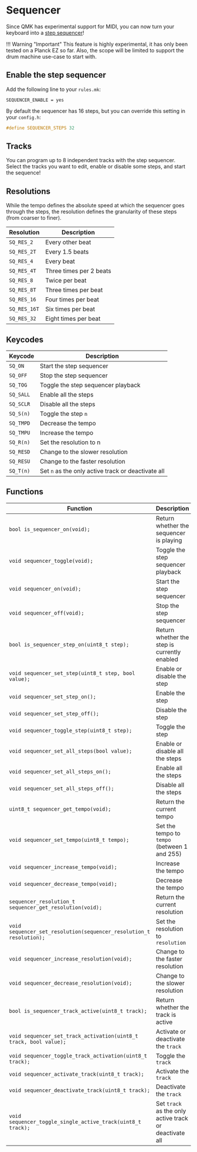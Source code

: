 # Sequencer

Since QMK has experimental support for MIDI, you can now turn your keyboard into a [step sequencer](https://en.wikipedia.org/wiki/Music_sequencer#Step_sequencers)!

!!! Warning "Important"
    This feature is highly experimental, it has only been tested on a Planck EZ so far. Also, the scope will be limited to support the drum machine use-case to start with.

## Enable the step sequencer

Add the following line to your `rules.mk`:

```make
SEQUENCER_ENABLE = yes
```

By default the sequencer has 16 steps, but you can override this setting in your `config.h`:

```c
#define SEQUENCER_STEPS 32
```

## Tracks

You can program up to 8 independent tracks with the step sequencer. Select the tracks you want to edit, enable or disable some steps, and start the sequence!

## Resolutions

While the tempo defines the absolute speed at which the sequencer goes through the steps, the resolution defines the granularity of these steps (from coarser to finer).

|Resolution   |Description            |
|----------   |-----------            |
|`SQ_RES_2`   |Every other beat       |
|`SQ_RES_2T`  |Every 1.5 beats        |
|`SQ_RES_4`   |Every beat             |
|`SQ_RES_4T`  |Three times per 2 beats|
|`SQ_RES_8`   |Twice per beat         |
|`SQ_RES_8T`  |Three times per beat   |
|`SQ_RES_16`  |Four times per beat    |
|`SQ_RES_16T` |Six times per beat     |
|`SQ_RES_32`  |Eight times per beat   |

## Keycodes

|Keycode  |Description                                        |
|-------  |-----------                                        |
|`SQ_ON`  |Start the step sequencer                           |
|`SQ_OFF` |Stop the step sequencer                            |
|`SQ_TOG` |Toggle the step sequencer playback                 |
|`SQ_SALL`|Enable all the steps                               |
|`SQ_SCLR`|Disable all the steps                              |
|`SQ_S(n)`|Toggle the step `n`                                |
|`SQ_TMPD`|Decrease the tempo                                 |
|`SQ_TMPU`|Increase the tempo                                 |
|`SQ_R(n)`|Set the resolution to n                            |
|`SQ_RESD`|Change to the slower resolution                    |
|`SQ_RESU`|Change to the faster resolution                    |
|`SQ_T(n)`|Set `n` as the only active track or deactivate all |

## Functions

|Function                                                             |Description                                            |
|--------                                                             |-----------                                            |
|`bool is_sequencer_on(void);`                                        |Return whether the sequencer is playing                |
|`void sequencer_toggle(void);`                                       |Toggle the step sequencer playback                     |
|`void sequencer_on(void);`                                           |Start the step sequencer                               |
|`void sequencer_off(void);`                                          |Stop the step sequencer                                |
|`bool is_sequencer_step_on(uint8_t step);`                           |Return whether the step is currently enabled           |
|`void sequencer_set_step(uint8_t step, bool value);`                 |Enable or disable the step                             |
|`void sequencer_set_step_on();`                                      |Enable the step                                        |
|`void sequencer_set_step_off();`                                     |Disable the step                                       |
|`void sequencer_toggle_step(uint8_t step);`                          |Toggle the step                                        |
|`void sequencer_set_all_steps(bool value);`                          |Enable or disable all the steps                        |
|`void sequencer_set_all_steps_on();`                                 |Enable all the steps                                   |
|`void sequencer_set_all_steps_off();`                                |Disable all the steps                                  |
|`uint8_t sequencer_get_tempo(void);`                                 |Return the current tempo                               |
|`void sequencer_set_tempo(uint8_t tempo);`                           |Set the tempo to `tempo` (between 1 and 255)           |
|`void sequencer_increase_tempo(void);`                               |Increase the tempo                                     |
|`void sequencer_decrease_tempo(void);`                               |Decrease the tempo                                     |
|`sequencer_resolution_t sequencer_get_resolution(void);`             |Return the current resolution                          |
|`void sequencer_set_resolution(sequencer_resolution_t resolution);`  |Set the resolution to `resolution`                     |
|`void sequencer_increase_resolution(void);`                          |Change to the faster resolution                        |
|`void sequencer_decrease_resolution(void);`                          |Change to the slower resolution                        |
|`bool is_sequencer_track_active(uint8_t track);`                     |Return whether the track is active                     |
|`void sequencer_set_track_activation(uint8_t track, bool value);`    |Activate or deactivate the `track`                     |
|`void sequencer_toggle_track_activation(uint8_t track);`             |Toggle the `track`                                     |
|`void sequencer_activate_track(uint8_t track);`                      |Activate the `track`                                   |
|`void sequencer_deactivate_track(uint8_t track);`                    |Deactivate the `track`                                 |
|`void sequencer_toggle_single_active_track(uint8_t track);`          |Set `track` as the only active track or deactivate all |
